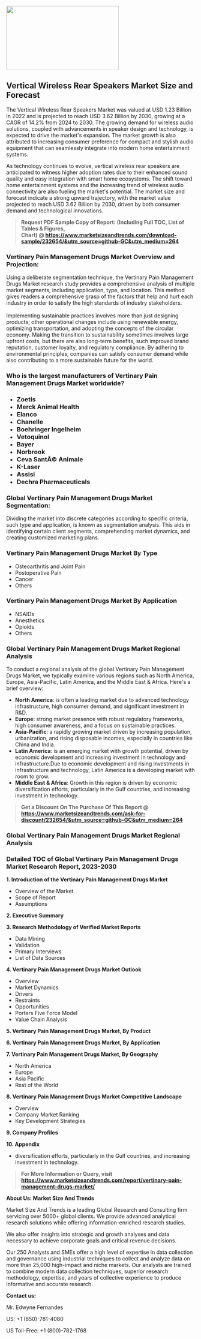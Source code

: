 <p><img class="alignnone size-medium wp-image-20088" src="https://ffe5etoiles.com/wp-content/uploads/2024/12/MST1-300x171.png" alt="" width="300" height="171" /></p><h2>Vertical Wireless Rear Speakers Market Size and Forecast</h2><p>The Vertical Wireless Rear Speakers Market was valued at USD 1.23 Billion in 2022 and is projected to reach USD 3.62 Billion by 2030, growing at a CAGR of 14.2% from 2024 to 2030. The growing demand for wireless audio solutions, coupled with advancements in speaker design and technology, is expected to drive the market's expansion. The market growth is also attributed to increasing consumer preference for compact and stylish audio equipment that can seamlessly integrate into modern home entertainment systems.</p><p>As technology continues to evolve, vertical wireless rear speakers are anticipated to witness higher adoption rates due to their enhanced sound quality and easy integration with smart home ecosystems. The shift toward home entertainment systems and the increasing trend of wireless audio connectivity are also fueling the market's potential. The market size and forecast indicate a strong upward trajectory, with the market value projected to reach USD 3.62 Billion by 2030, driven by both consumer demand and technological innovations.</p></p><blockquote id="" class=""><strong>Request PDF Sample Copy of Report: (Including Full TOC, List of Tables &amp; Figures, Chart)&nbsp;@&nbsp;<strong><a href="https://www.marketsizeandtrends.com/download-sample/232654/&utm_source=github-GC&utm_medium=264" target="_blank">https://www.marketsizeandtrends.com/download-sample/232654/&utm_source=github-GC&utm_medium=264</a></strong></strong></blockquote><h3 id="" class="">Vertinary Pain Management Drugs Market&nbsp;Overview and Projection:</h3><p id="" class="">Using a deliberate segmentation technique, the Vertinary Pain Management Drugs Market research study provides a comprehensive analysis of multiple market segments, including application, type, and location. This method gives readers a comprehensive grasp of the factors that help and hurt each industry in order to satisfy the high standards of industry stakeholders. <br /> <br />Implementing sustainable practices involves more than just designing products; other operational changes include using renewable energy, optimizing transportation, and adopting the concepts of the circular economy. Making the transition to sustainability sometimes involves large upfront costs, but there are also long-term benefits, such improved brand reputation, customer loyalty, and regulatory compliance. By adhering to environmental principles, companies can satisfy consumer demand while also contributing to a more sustainable future for the world.</p><h3 id="" class="">Who is the largest manufacturers of&nbsp;Vertinary Pain Management Drugs Market worldwide?</h3><h3 class=""><p><ul><li>Zoetis </li><li> Merck Animal Health </li><li> Elanco </li><li> Chanelle </li><li> Boehringer Ingelheim </li><li> Vetoquinol </li><li> Bayer </li><li> Norbrook </li><li> Ceva SantÃ© Animale </li><li> K-Laser </li><li> Assisi </li><li> Dechra Pharmaceuticals</li></ul></p></h3><h3 id="" class="">Global&nbsp;Vertinary Pain Management Drugs Market Segmentation:</h3><p id="" class="">Dividing the market into discrete categories according to specific criteria, such type and application, is known as segmentation analysis. This aids in identifying certain client segments, comprehending market dynamics, and creating customized marketing plans.</p><h3 id="" class="">Vertinary Pain Management Drugs Market&nbsp;By Type</h3><p><p><ul><li>Osteoarthritis and Joint Pain</li><li> Postoperative Pain</li><li> Cancer</li><li> Others</p></li></ul></p></p><h3 id="" class="">Vertinary Pain Management Drugs Market&nbsp;By Application</h3><p class=""><p><ul><li>NSAIDs</li><li> Anesthetics</li><li> Opioids</li><li> Others</li></ul></p></p><h3 id="" class="">Global Vertinary Pain Management Drugs Market Regional Analysis</h3><p id="" class="">To conduct a regional analysis of the global Vertinary Pain Management Drugs Market, we typically examine various regions such as North America, Europe, Asia-Pacific, Latin America, and the Middle East &amp; Africa. Here's a brief overview:</p><ul><li><strong>North America</strong>: is often a leading market due to advanced technology infrastructure, high consumer demand, and significant investment in R&amp;D.</li><li><strong>Europe</strong>: strong market presence with robust regulatory frameworks, high consumer awareness, and a focus on sustainable practices.</li><li><strong>Asia-Pacific</strong>: a rapidly growing market driven by increasing population, urbanization, and rising disposable incomes, especially in countries like China and India.</li><li><strong>Latin America</strong>: is an emerging market with growth potential, driven by economic development and increasing investment in technology and infrastructure.Due to economic development and rising investments in infrastructure and technology, Latin America is a developing market with room to grow.</li><li><strong>Middle East &amp; Africa</strong>: Growth in this region is driven by economic diversification efforts, particularly in the Gulf countries, and increasing investment in technology.</li></ul><blockquote id="" class=""><strong>Get a Discount On The Purchase Of This Report @ <strong><a href="https://www.marketsizeandtrends.com/ask-for-discount/232654/&utm_source=github-GC&utm_medium=264" target="_blank">https://www.marketsizeandtrends.com/ask-for-discount/232654/&utm_source=github-GC&utm_medium=264</a></strong></strong></blockquote><h3 id="" class="">Global Vertinary Pain Management Drugs Market Regional Analysis</h3><h3 id="" class="">Detailed TOC of Global Vertinary Pain Management Drugs Market Research Report, 2023-2030</h3><p id="" class=""><strong>1. Introduction of the Vertinary Pain Management Drugs Market</strong></p><ul><li>Overview of the Market</li><li>Scope of Report</li><li>Assumptions</li></ul><p id="" class=""><strong>2. Executive Summary</strong></p><p id="" class=""><strong>3. Research Methodology of Verified Market Reports</strong></p><ul><li>Data Mining</li><li>Validation</li><li>Primary Interviews</li><li>List of Data Sources</li></ul><p id="" class=""><strong>4. Vertinary Pain Management Drugs Market Outlook</strong></p><ul><li>Overview</li><li>Market Dynamics</li><li>Drivers</li><li>Restraints</li><li>Opportunities</li><li>Porters Five Force Model</li><li>Value Chain Analysis</li></ul><p id="" class=""><strong>5. Vertinary Pain Management Drugs Market, By Product</strong></p><p id="" class=""><strong>6. Vertinary Pain Management Drugs Market, By Application</strong></p><p id="" class=""><strong>7. Vertinary Pain Management Drugs Market, By Geography</strong></p><ul><li>North America</li><li>Europe</li><li>Asia Pacific</li><li>Rest of the World</li></ul><p id="" class=""><strong>8. Vertinary Pain Management Drugs Market Competitive Landscape</strong></p><ul><li>Overview</li><li>Company Market Ranking</li><li>Key Development Strategies</li></ul><p id="" class=""><strong>9. Company Profiles</strong></p><p id="" class=""><strong>10. Appendix</strong></p><ul><li>diversification efforts, particularly in the Gulf countries, and increasing investment in technology.</li></ul><blockquote id="" class=""><strong>For More Information or Query, visit <strong><strong><a href="https://www.marketsizeandtrends.com/report/vertinary-pain-management-drugs-market/" target="_blank">https://www.marketsizeandtrends.com/report/vertinary-pain-management-drugs-market/</a></strong></strong></strong></blockquote><p id="" class=""><strong>About Us: Market Size And Trends</strong></p><p id="" class="">Market Size And Trends is a leading Global Research and Consulting firm servicing over 5000+ global clients. We provide advanced analytical research solutions while offering information-enriched research studies.</p><p id="" class="">We also offer insights into strategic and growth analyses and data necessary to achieve corporate goals and critical revenue decisions.</p><p id="" class="">Our 250 Analysts and SMEs offer a high level of expertise in data collection and governance using industrial techniques to collect and analyze data on more than 25,000 high-impact and niche markets. Our analysts are trained to combine modern data collection techniques, superior research methodology, expertise, and years of collective experience to produce informative and accurate research.</p><p id="" class=""><strong>Contact us:</strong></p><p id="" class="">Mr. Edwyne Fernandes</p><p id="" class="">US: +1 (650)-781-4080</p><p id="" class="">US Toll-Free: +1 (800)-782-1768</p>
